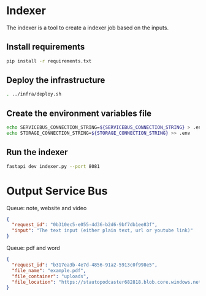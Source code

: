 # Indexer

The indexer is a tool to create a indexer job based on the inputs.

## Install requirements

```bash
pip install -r requirements.txt
```

## Deploy the infrastructure

```bash
. ../infra/deploy.sh
```

## Create the environment variables file

```bash
echo SERVICEBUS_CONNECTION_STRING=${SERVICEBUS_CONNECTION_STRING} > .env
echo STORAGE_CONNECTION_STRING=${STORAGE_CONNECTION_STRING} >> .env
```

## Run the indexer

```bash
fastapi dev indexer.py --port 8081
```

# Output Service Bus
Queue: note, website and video
```json
{
  "request_id": "0b310ec5-e055-4d36-b2d6-9bf7db1ee83f",
  "input": "The text input (either plain text, url or youtube link)"
}
```

Queue: pdf and word
```json
{
  "request_id": "b317ea3b-4e7d-4856-91a2-5913c0f998e5",
  "file_name": "example.pdf",
  "file_container": "uploads",
  "file_location": "https://stautopodcaster682818.blob.core.windows.net/uploads/example.pdf"
}
```
